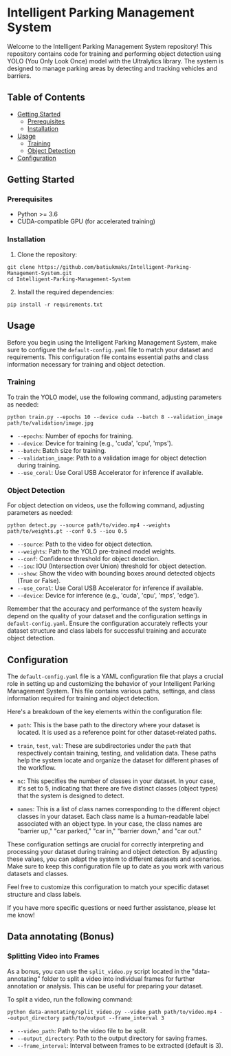 # Intelligent Parking Management System

Welcome to the Intelligent Parking Management System repository! This repository contains code for training and performing object detection using YOLO (You Only Look Once) model with the Ultralytics library. The system is designed to manage parking areas by detecting and tracking vehicles and barriers.

## Table of Contents

- [Getting Started](#getting-started)
  - [Prerequisites](#prerequisites)
  - [Installation](#installation)
- [Usage](#usage)
  - [Training](#training)
  - [Object Detection](#object-detection)
- [Configuration](#configuration)

## Getting Started

### Prerequisites

- Python >= 3.6
- CUDA-compatible GPU (for accelerated training)

### Installation

1. Clone the repository:
```
git clone https://github.com/batiukmaks/Intelligent-Parking-Management-System.git
cd Intelligent-Parking-Management-System
```

2. Install the required dependencies:
```
pip install -r requirements.txt
```

## Usage

Before you begin using the Intelligent Parking Management System, make sure to configure the `default-config.yaml` file to match your dataset and requirements. This configuration file contains essential paths and class information necessary for training and object detection.

### Training

To train the YOLO model, use the following command, adjusting parameters as needed:
```
python train.py --epochs 10 --device cuda --batch 8 --validation_image path/to/validation/image.jpg
```

- `--epochs`: Number of epochs for training.
- `--device`: Device for training (e.g., 'cuda', 'cpu', 'mps').
- `--batch`: Batch size for training.
- `--validation_image`: Path to a validation image for object detection during training.
- `--use_coral`: Use Coral USB Accelerator for inference if available.

### Object Detection

For object detection on videos, use the following command, adjusting parameters as needed:
```
python detect.py --source path/to/video.mp4 --weights path/to/weights.pt --conf 0.5 --iou 0.5
```

- `--source`: Path to the video for object detection.
- `--weights`: Path to the YOLO pre-trained model weights.
- `--conf`: Confidence threshold for object detection.
- `--iou`: IOU (Intersection over Union) threshold for object detection.
- `--show`: Show the video with bounding boxes around detected objects (True or False).
- `--use_coral`: Use Coral USB Accelerator for inference if available.
- `--device`: Device for inference (e.g., 'cuda', 'cpu', 'mps', 'edge').

Remember that the accuracy and performance of the system heavily depend on the quality of your dataset and the configuration settings in `default-config.yaml`. Ensure the configuration accurately reflects your dataset structure and class labels for successful training and accurate object detection.


## Configuration

The `default-config.yaml` file is a YAML configuration file that plays a crucial role in setting up and customizing the behavior of your Intelligent Parking Management System. This file contains various paths, settings, and class information required for training and object detection.

Here's a breakdown of the key elements within the configuration file:

- `path`: This is the base path to the directory where your dataset is located. It is used as a reference point for other dataset-related paths.

- `train`, `test`, `val`: These are subdirectories under the `path` that respectively contain training, testing, and validation data. These paths help the system locate and organize the dataset for different phases of the workflow.

- `nc`: This specifies the number of classes in your dataset. In your case, it's set to 5, indicating that there are five distinct classes (object types) that the system is designed to detect.

- `names`: This is a list of class names corresponding to the different object classes in your dataset. Each class name is a human-readable label associated with an object type. In your case, the class names are "barrier up," "car parked," "car in," "barrier down," and "car out."

These configuration settings are crucial for correctly interpreting and processing your dataset during training and object detection. By adjusting these values, you can adapt the system to different datasets and scenarios. Make sure to keep this configuration file up to date as you work with various datasets and classes.

Feel free to customize this configuration to match your specific dataset structure and class labels.

If you have more specific questions or need further assistance, please let me know!

## Data annotating (Bonus)
### Splitting Video into Frames

As a bonus, you can use the `split_video.py` script located in the "data-annotating" folder to split a video into individual frames for further annotation or analysis. This can be useful for preparing your dataset.

To split a video, run the following command:
```
python data-annotating/split_video.py --video_path path/to/video.mp4 --output_directory path/to/output --frame_interval 3
```

- `--video_path`: Path to the video file to be split.
- `--output_directory`: Path to the output directory for saving frames.
- `--frame_interval`: Interval between frames to be extracted (default is 3).

